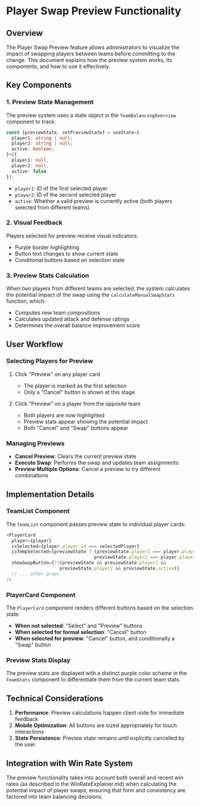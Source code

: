 # Player Swap Preview Functionality

## Overview

The Player Swap Preview feature allows administrators to visualize the impact of swapping players between teams before committing to the change. This document explains how the preview system works, its components, and how to use it effectively.

## Key Components

### 1. Preview State Management

The preview system uses a state object in the `TeamBalancingOverview` component to track:

```typescript
const [previewState, setPreviewState] = useState<{
  player1: string | null;
  player2: string | null;
  active: boolean;
}>({
  player1: null,
  player2: null,
  active: false
});
```

- `player1`: ID of the first selected player
- `player2`: ID of the second selected player
- `active`: Whether a valid preview is currently active (both players selected from different teams)

### 2. Visual Feedback

Players selected for preview receive visual indicators:
- Purple border highlighting
- Button text changes to show current state
- Conditional buttons based on selection state

### 3. Preview Stats Calculation

When two players from different teams are selected, the system calculates the potential impact of the swap using the `calculateManualSwapStats` function, which:
- Computes new team compositions
- Calculates updated attack and defense ratings
- Determines the overall balance improvement score

## User Workflow

### Selecting Players for Preview

1. Click "Preview" on any player card
   - The player is marked as the first selection
   - Only a "Cancel" button is shown at this stage

2. Click "Preview" on a player from the opposite team
   - Both players are now highlighted
   - Preview stats appear showing the potential impact
   - Both "Cancel" and "Swap" buttons appear

### Managing Previews

- **Cancel Preview**: Clears the current preview state
- **Execute Swap**: Performs the swap and updates team assignments
- **Preview Multiple Options**: Cancel a preview to try different combinations

## Implementation Details

### TeamList Component

The `TeamList` component passes preview state to individual player cards:

```typescript
<PlayerCard
  player={player}
  isSelected={player.player_id === selectedPlayer}
  isTempSelected={previewState ? (previewState.player1 === player.player_id || 
                                 previewState.player2 === player.player_id) : false}
  showSwapButton={!!(previewState && previewState.player1 && 
                    previewState.player2 && previewState.active)}
  // ... other props
/>
```

### PlayerCard Component

The `PlayerCard` component renders different buttons based on the selection state:

- **When not selected**: "Select" and "Preview" buttons
- **When selected for formal selection**: "Cancel" button
- **When selected for preview**: "Cancel" button, and conditionally a "Swap" button

### Preview Stats Display

The preview stats are displayed with a distinct purple color scheme in the `TeamStats` component to differentiate them from the current team stats.

## Technical Considerations

1. **Performance**: Preview calculations happen client-side for immediate feedback
2. **Mobile Optimization**: All buttons are sized appropriately for touch interactions
3. **State Persistence**: Preview state remains until explicitly cancelled by the user

## Integration with Win Rate System

The preview functionality takes into account both overall and recent win rates (as described in the WinRateExplainer.md) when calculating the potential impact of player swaps, ensuring that form and consistency are factored into team balancing decisions.
